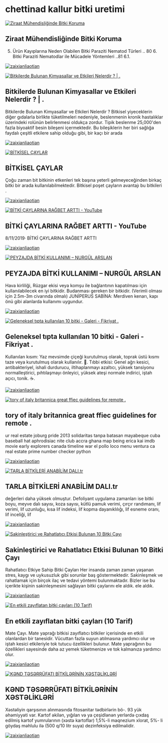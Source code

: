 # chettinad kallur bitki uretimi
<a href="https://mnn.zoosnet.net/LR/Chatpre.aspx?id=MNN94995150&p=https://topgrinding.com/" target="_blank">![Ziraat Mühendisliğinde Bitki Koruma](https://github.com/technlg/images/blob/main/53.jpg)</a>
## Ziraat Mühendisliğinde Bitki Koruma
5. Ürün Kayıplarına Neden Olabilen Bitki Paraziti Nematod Türleri .. 80 6. Bitki Paraziti Nematodlar ile Mücadele Yöntemleri ..81 6.1.
<a href="https://mnn.zoosnet.net/LR/Chatpre.aspx?id=MNN94995150&p=https://topgrinding.com/" target="_blank"><img src="https://github.com/technlg/images/raw/main/chat11.jpg" alt="zaixianliaotian"/></a><a href="//whatsapp.shibangsoft.com/WhatsApp.php" ><img src="https://github.com/technlg/images/raw/main/chat11.png" alt=""></a>
<a href="https://mnn.zoosnet.net/LR/Chatpre.aspx?id=MNN94995150&p=https://topgrinding.com/" target="_blank">![Bitkilerde Bulunan Kimyasallar ve Etkileri Nelerdir ? | .](https://github.com/technlg/images/blob/main/29.jpg)</a>
## Bitkilerde Bulunan Kimyasallar ve Etkileri Nelerdir ? | .
Bitkilerde Bulunan Kimyasallar ve Etkileri Nelerdir ? Bitkisel yiyeceklerin diğer gıdalarla birlikte tüketilmeleri nedeniyle, beslenmenin kronik hastalıklar üzerindeki rolünün belirlenmesi oldukça zordur. Tipik beslenme 25,000'den fazla biyoaktif besin bileşeni içermektedir. Bu bileşiklerin her biri sağlığa faydalı çeşitli etkilere sahip olduğu gibi, bir kaçı bir arada 
<a href="https://mnn.zoosnet.net/LR/Chatpre.aspx?id=MNN94995150&p=https://topgrinding.com/" target="_blank"><img src="https://github.com/technlg/images/raw/main/chat11.jpg" alt="zaixianliaotian"/></a><a href="//whatsapp.shibangsoft.com/WhatsApp.php" ><img src="https://github.com/technlg/images/raw/main/chat11.png" alt=""></a>
<a href="https://mnn.zoosnet.net/LR/Chatpre.aspx?id=MNN94995150&p=https://topgrinding.com/" target="_blank">![BİTKİSEL ÇAYLAR](https://github.com/technlg/images/blob/main/42.jpg)</a>
## BİTKİSEL ÇAYLAR
Çoğu zaman bit bitkinin etkenleri tek başına yeterli gelmeyeceğinden birkaç bitki bir arada kullanılabilmektedir. Bitkisel poşet çayların avantajı bu bitkileri .
<a href="https://mnn.zoosnet.net/LR/Chatpre.aspx?id=MNN94995150&p=https://topgrinding.com/" target="_blank"><img src="https://github.com/technlg/images/raw/main/chat11.jpg" alt="zaixianliaotian"/></a><a href="//whatsapp.shibangsoft.com/WhatsApp.php" ><img src="https://github.com/technlg/images/raw/main/chat11.png" alt=""></a>
<a href="https://mnn.zoosnet.net/LR/Chatpre.aspx?id=MNN94995150&p=https://topgrinding.com/" target="_blank">![BİTKİ ÇAYLARINA RAĞBET ARTTI - YouTube](https://github.com/technlg/images/blob/main/55.jpg)</a>
## BİTKİ ÇAYLARINA RAĞBET ARTTI - YouTube
8/11/2019· BİTKİ ÇAYLARINA RAĞBET ARTTI
<a href="https://mnn.zoosnet.net/LR/Chatpre.aspx?id=MNN94995150&p=https://topgrinding.com/" target="_blank"><img src="https://github.com/technlg/images/raw/main/chat11.jpg" alt="zaixianliaotian"/></a><a href="//whatsapp.shibangsoft.com/WhatsApp.php" ><img src="https://github.com/technlg/images/raw/main/chat11.png" alt=""></a>
<a href="https://mnn.zoosnet.net/LR/Chatpre.aspx?id=MNN94995150&p=https://topgrinding.com/" target="_blank">![PEYZAJDA BİTKİ KULLANIMI – NURGÜL ARSLAN](https://github.com/technlg/images/blob/main/41.jpg)</a>
## PEYZAJDA BİTKİ KULLANIMI – NURGÜL ARSLAN
Hava kirliliği, Rüzgar ekisi veya komşu ile bağlantının kapatılması için kullanılabilecek en iyi bitkidir. Budanması gereken bir bitkidir. (Verimli olması için 2.5m-3m civarında olmalı) JUNİPERUS SABİNA: Merdiven kenarı, kapı önü gibi alanlarda kullanımı uygundur.
<a href="https://mnn.zoosnet.net/LR/Chatpre.aspx?id=MNN94995150&p=https://topgrinding.com/" target="_blank"><img src="https://github.com/technlg/images/raw/main/chat11.jpg" alt="zaixianliaotian"/></a><a href="//whatsapp.shibangsoft.com/WhatsApp.php" ><img src="https://github.com/technlg/images/raw/main/chat11.png" alt=""></a>
<a href="https://mnn.zoosnet.net/LR/Chatpre.aspx?id=MNN94995150&p=https://topgrinding.com/" target="_blank">![Geleneksel tıpta kullanılan 10 bitki - Galeri - Fikriyat .](https://github.com/technlg/images/blob/main/50.jpg)</a>
## Geleneksel tıpta kullanılan 10 bitki - Galeri - Fikriyat .
Kullanılan kısım: Yaz mevsimde çiçeği kurutulmuş olarak, toprak üstü kısmı taze veya kurutulmuş olarak kullanılır. 💊. Tıbbi etkisi: Genel ağrı kesici, antibakteriyel, ishali durdurucu, iltihaplanmayı azaltıcı, yüksek tansiyonu normalleştirici, pıhtılaşmayı önleyici, yüksek ateşi normale indirici, iştah açıcı, tonik. ☕.
<a href="https://mnn.zoosnet.net/LR/Chatpre.aspx?id=MNN94995150&p=https://topgrinding.com/" target="_blank"><img src="https://github.com/technlg/images/raw/main/chat11.jpg" alt="zaixianliaotian"/></a><a href="//whatsapp.shibangsoft.com/WhatsApp.php" ><img src="https://github.com/technlg/images/raw/main/chat11.png" alt=""></a>
<a href="https://mnn.zoosnet.net/LR/Chatpre.aspx?id=MNN94995150&p=https://topgrinding.com/" target="_blank">![tory of italy britannica great ffiec guidelines for remote .](https://github.com/technlg/images/blob/main/14.jpg)</a>
## tory of italy britannica great ffiec guidelines for remote .
ur real estate joburg pride 2013 solidaritas tanpa batasan mayabeque cuba baseball hat aphrodisiac nite club accra ghana map being erica kai imdb movie early explorers canada timeline war el pollo loco menu ventura ca real estate prime number checker python 
<a href="https://mnn.zoosnet.net/LR/Chatpre.aspx?id=MNN94995150&p=https://topgrinding.com/" target="_blank"><img src="https://github.com/technlg/images/raw/main/chat11.jpg" alt="zaixianliaotian"/></a><a href="//whatsapp.shibangsoft.com/WhatsApp.php" ><img src="https://github.com/technlg/images/raw/main/chat11.png" alt=""></a>
<a href="https://mnn.zoosnet.net/LR/Chatpre.aspx?id=MNN94995150&p=https://topgrinding.com/" target="_blank">![TARLA BİTKİLERİ ANABİLİM DALI.tr](https://github.com/technlg/images/blob/main/13.jpg)</a>
## TARLA BİTKİLERİ ANABİLİM DALI.tr
değerleri daha yüksek olmuştur. Defoliyant uygulama zamanları ise bitki boyu, meyve dalı sayısı, koza sayısı, kütlü pamuk verimi, çırçır randımanı, lif verimi, lif uzunluğu, kısa lif indeksi, lif kopma dayanıklılığı, lif esneme oranı, lif inceliği, lif
<a href="https://mnn.zoosnet.net/LR/Chatpre.aspx?id=MNN94995150&p=https://topgrinding.com/" target="_blank"><img src="https://github.com/technlg/images/raw/main/chat11.jpg" alt="zaixianliaotian"/></a><a href="//whatsapp.shibangsoft.com/WhatsApp.php" ><img src="https://github.com/technlg/images/raw/main/chat11.png" alt=""></a>
<a href="https://mnn.zoosnet.net/LR/Chatpre.aspx?id=MNN94995150&p=https://topgrinding.com/" target="_blank">![Sakinleştirici ve Rahatlatıcı Etkisi Bulunan 10 Bitki Çayı](https://github.com/technlg/images/blob/main/35.jpg)</a>
## Sakinleştirici ve Rahatlatıcı Etkisi Bulunan 10 Bitki Çayı
Rahatlatıcı Etkiye Sahip Bitki Çayları Her insanda zaman zaman yaşanan stres, kaygı ve uykusuzluk gibi sorunlar baş göstermektedir. Sakinleşmek ve rahatlamak için birçok ilaç ve tedavi yöntemi bulunmaktadır. Bizler ise bu içerikte kişinin sakinleşmesini sağlayan bitki çaylarını ele aldık. ele aldık.
<a href="https://mnn.zoosnet.net/LR/Chatpre.aspx?id=MNN94995150&p=https://topgrinding.com/" target="_blank"><img src="https://github.com/technlg/images/raw/main/chat11.jpg" alt="zaixianliaotian"/></a><a href="//whatsapp.shibangsoft.com/WhatsApp.php" ><img src="https://github.com/technlg/images/raw/main/chat11.png" alt=""></a>
<a href="https://mnn.zoosnet.net/LR/Chatpre.aspx?id=MNN94995150&p=https://topgrinding.com/" target="_blank">![En etkili zayıflatan bitki çayları (10 Tarif)](https://github.com/technlg/images/blob/main/26.jpg)</a>
## En etkili zayıflatan bitki çayları (10 Tarif)
Mate Çayı. Mate yaprağı bitkisi zayıflatıcı bitkiler içerisinde en etkili olanlardan bir tanesidir. Vücuttan fazla suyun atılmasına yardımcı olur ve iştah kesici etkileriyle tok tutucu özellikleri bulunur. Mate yaprağının bu özellikleri sayesinde daha az yemek tüketmenize ve tok kalmanıza yardımcı olur.
<a href="https://mnn.zoosnet.net/LR/Chatpre.aspx?id=MNN94995150&p=https://topgrinding.com/" target="_blank"><img src="https://github.com/technlg/images/raw/main/chat11.jpg" alt="zaixianliaotian"/></a><a href="//whatsapp.shibangsoft.com/WhatsApp.php" ><img src="https://github.com/technlg/images/raw/main/chat11.png" alt=""></a>
<a href="https://mnn.zoosnet.net/LR/Chatpre.aspx?id=MNN94995150&p=https://topgrinding.com/" target="_blank">![KƏND TƏSƏRRÜFATI BİTKİLƏRİNİN XƏSTƏLİKLƏRİ](https://github.com/technlg/images/blob/main/41.jpg)</a>
## KƏND TƏSƏRRÜFATI BİTKİLƏRİNİN XƏSTƏLİKLƏRİ
Xəstəliyin qarşısının alınmasında fitosanitar tədbirlərin bö-. 93 yük əhəmiyyəti var. Kartof əkilən, yığılan və ya çeşidlənən yerlərdə çıxdaş edilmiş kartof yumrularının (xəstə kartoflar) 1,5%-li maqnezium xlorat, 5%- li göydaş məhlulu ilə (500 q/10 litr suya) dezinfeksiya edilməlidir.
<a href="https://mnn.zoosnet.net/LR/Chatpre.aspx?id=MNN94995150&p=https://topgrinding.com/" target="_blank"><img src="https://github.com/technlg/images/raw/main/chat11.jpg" alt="zaixianliaotian"/></a><a href="//whatsapp.shibangsoft.com/WhatsApp.php" ><img src="https://github.com/technlg/images/raw/main/chat11.png" alt=""></a>
